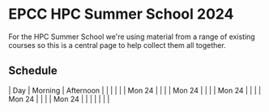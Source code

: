 # EPCC HPC Summer School 2024

For the HPC Summer School we're using material from a range of
existing courses so this is a central page to help collect them all
together.

## Schedule

| Day | Morning | Afternoon |
| | | |
| Mon 24 | | |
| Mon 24 | | |
| Mon 24 | | |
| Mon 24 | | |
| Mon 24 | | |
| |  | | 